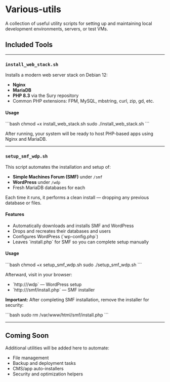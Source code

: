 # Various-utils

A collection of useful utility scripts for setting up and maintaining local development environments, servers, or test VMs.

## Included Tools

---

### `install_web_stack.sh`

Installs a modern web server stack on Debian 12:

- **Nginx**
- **MariaDB**
- **PHP 8.3** via the Sury repository
- Common PHP extensions: FPM, MySQL, mbstring, curl, zip, gd, etc.

#### Usage

\`\`\`bash
chmod +x install_web_stack.sh
sudo ./install_web_stack.sh
\`\`\`

After running, your system will be ready to host PHP-based apps using Nginx and MariaDB.

---

### `setup_smf_wdp.sh`

This script automates the installation and setup of:

- **Simple Machines Forum (SMF)** under `/smf`
- **WordPress** under `/wdp`
- Fresh MariaDB databases for each

Each time it runs, it performs a clean install — dropping any previous database or files.

#### Features

- Automatically downloads and installs SMF and WordPress
- Drops and recreates their databases and users
- Configures WordPress (\`wp-config.php\`)
- Leaves \`install.php\` for SMF so you can complete setup manually

#### Usage

\`\`\`bash
chmod +x setup_smf_wdp.sh
sudo ./setup_smf_wdp.sh
\`\`\`

Afterward, visit in your browser:

- \`http://<your-server-ip>/wdp\` — WordPress setup
- \`http://<your-server-ip>/smf/install.php\` — SMF installer

**Important:** After completing SMF installation, remove the installer for security:

\`\`\`bash
sudo rm /var/www/html/smf/install.php
\`\`\`

---

## Coming Soon

Additional utilities will be added here to automate:

- File management
- Backup and deployment tasks
- CMS/app auto-installers
- Security and optimization helpers
